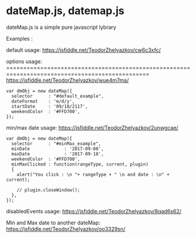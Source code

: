 # dateMap.js, datemap.js
dateMap.js is a simple pure javascript lybrary 





Examples : 

  default usage:
    https://jsfiddle.net/TeodorZhelyazkov/cw6c3xfc/


  options usage:
    ================================================================================================
    https://jsfiddle.net/TeodorZhelyazkov/wue4m7ma/
    
    var dmObj = new dateMap({
      selector     	: "#default_example",
      dateFormat   	: 'm/d/y',
      startDate    	: '09/18/2117',
      weekendColor  : '#FFD700',
    });

    
  min/max date usage:
    https://jsfiddle.net/TeodorZhelyazkov/2unwgcae/
    
    var dmObj = new dateMap({
      selector     	: "#minMax_example",
      minDate			  : '2017-09-08',
      maxDate			  : '2017-09-18',
      weekendColor  : '#FFD700',
      minMaxClicked : function(rangeType, current, plugin)
      {
        alert("You click : \n "+ rangeType + " \n and date : \n" + current);

        // plugin.closeWindow();
      },
    });

    
  disabledEvents usage:
    https://jsfiddle.net/TeodorZhelyazkov/8qad6s62/
  
  Min and Max date to another dateMap:
    https://jsfiddle.net/TeodorZhelyazkov/oo3329sn/
